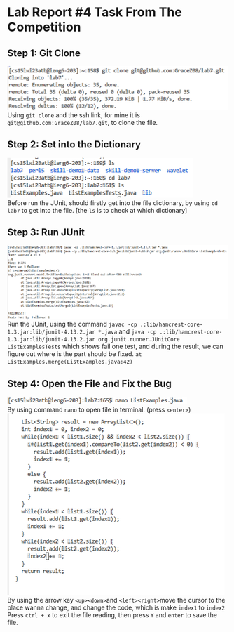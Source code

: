# Lab Report #4 Task From The Competition

## Step 1: Git Clone
![Step1Clone](https://raw.githubusercontent.com/GraceZ08/cse15l-lab-reports/main/lab4/Step1Clone.png)
<br />
Using `git clone` and the ssh link, for mine it is `git@github.com:GraceZ08/lab7.git`, to clone the file.

## Step 2: Set into the Dictionary
![Step2OpenDictionary](https://raw.githubusercontent.com/GraceZ08/cse15l-lab-reports/main/lab4/Step2OpenDictionary.png)
<br />
Before run the JUnit, should firstly get into the file dictionary, by using `cd lab7` to get into the file. [the `ls` is to check at which dictionary]

## Step 3: Run JUnit
![Step3JUnit](https://raw.githubusercontent.com/GraceZ08/cse15l-lab-reports/main/lab4/Step3JUnit.png)
<br />
Run the JUnit, using the command `javac -cp .:lib/hamcrest-core-1.3.jar:lib/junit-4.13.2.jar *.java` and `java -cp .:lib/hamcrest-core-1.3.jar:lib/junit-4.13.2.jar org.junit.runner.JUnitCore ListExamplesTests` which shows fail one test, and during the result, we can figure out where is the part should be fixed. `at ListExamples.merge(ListExamples.java:42)`

## Step 4: Open the File and Fix the Bug
![Step4OpenFile](https://raw.githubusercontent.com/GraceZ08/cse15l-lab-reports/main/lab4/Step4OpenFile.png)
<br />
By using command `nano` to open file in terminal. (press `<enter>`)
<br />
![Step5ChangeCode](https://raw.githubusercontent.com/GraceZ08/cse15l-lab-reports/main/lab4/Step5ChangeCode.png)
<br />
By using the arrow key `<up><down>`and `<left><right>`move the cursor to the place wanna change, and change the code, which is make `index1` to `index2`
<br />
Press `ctrl + x` to exit the file reading, then press `Y` and `enter` to save the file.
